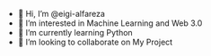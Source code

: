 - 👋 Hi, I’m @eigi-alfareza
- 👀 I’m interested in Machine Learning and Web 3.0
- 🌱 I’m currently learning Python
- 💞️ I’m looking to collaborate on My Project

<!---
eigi-alfareza/eigi-alfareza is a ✨ special ✨ repository because its `README.md` (this file) appears on your GitHub profile.
You can click the Preview link to take a look at your changes.
--->
